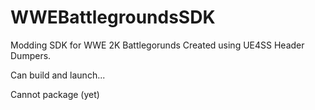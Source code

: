 # WWEBattlegroundsSDK
 Modding SDK for WWE 2K Battlegorunds 
Created using UE4SS Header Dumpers.

Can build and launch...

Cannot package (yet)